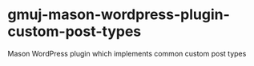 # gmuj-mason-wordpress-plugin-custom-post-types
Mason WordPress plugin which implements common custom post types
